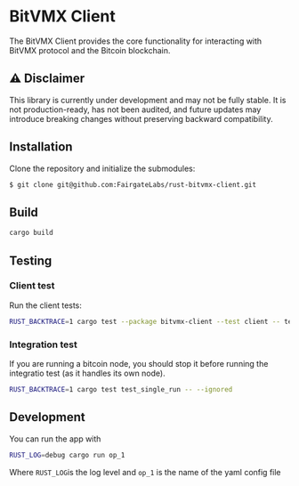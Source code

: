 # BitVMX Client
The BitVMX Client provides the core functionality for interacting with BitVMX protocol and the Bitcoin blockchain.

## ⚠️ Disclaimer

This library is currently under development and may not be fully stable.
It is not production-ready, has not been audited, and future updates may introduce breaking changes without preserving backward compatibility.


## Installation
Clone the repository and initialize the submodules:
```bash
$ git clone git@github.com:FairgateLabs/rust-bitvmx-client.git
```

## Build

```bash
cargo build
```


## Testing

### Client test

Run the client tests:
```bash
RUST_BACKTRACE=1 cargo test --package bitvmx-client --test client -- test_client --exact --show-output --ignored
```

### Integration test

If you are running a bitcoin node, you should stop it before running the integratio test (as it handles its own node).
```bash
RUST_BACKTRACE=1 cargo test test_single_run -- --ignored
```
 
## Development

You can run the app with

```bash
RUST_LOG=debug cargo run op_1
```

Where `RUST_LOG`is the log level and `op_1` is the name of the yaml config file